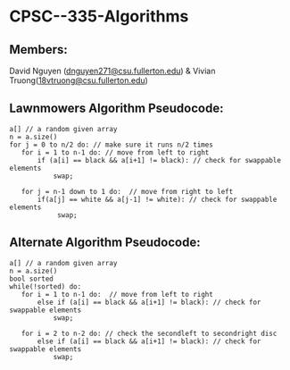 # CPSC--335-Algorithms

## Members:
 David Nguyen (dnguyen271@csu.fullerton.edu) & Vivian Truong(18vtruong@csu.fullerton.edu)

## Lawnmowers Algorithm Pseudocode:
    
    a[] // a random given array
    n = a.size()
    for j = 0 to n/2 do: // make sure it runs n/2 times
       for i = 1 to n-1 do: // move from left to right
           if (a[i] == black && a[i+1] != black): // check for swappable elements
               swap;
            
       for j = n-1 down to 1 do:  // move from right to left
           if(a[j] == white && a[j-1] != white): // check for swappable elements
                swap;

## Alternate Algorithm Pseudocode:

    a[] // a random given array
    n = a.size()
    bool sorted
    while(!sorted) do:
       for i = 1 to n-1 do:  // move from left to right
           else if (a[i] == black && a[i+1] != black): // check for swappable elements
               swap;
        
       for i = 2 to n-2 do: // check the secondleft to secondright disc
           else if (a[i] == black && a[i+1] != black): // check for swappable elements
               swap;
